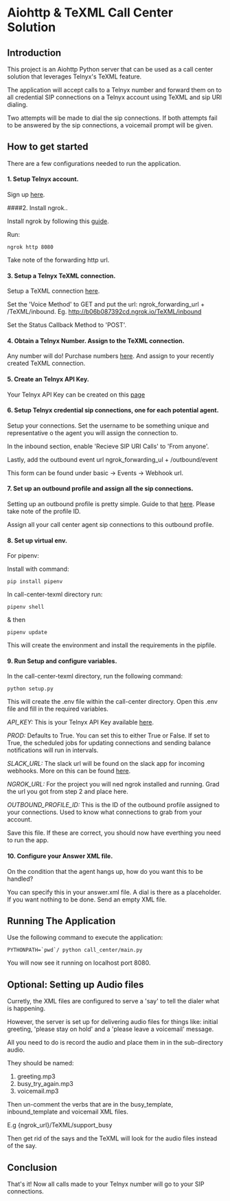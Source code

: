 # Aiohttp & TeXML Call Center Solution

## Introduction

This project is an Aiohttp Python server that can be used as a call center solution that leverages Telnyx's TeXML feature.

The application will accept calls to a Telnyx number and forward them on to all credential SIP connections on a Telnyx account using TeXML and sip URI dialing.

Two attempts will be made to dial the sip connections. If both attempts fail to be answered by the sip connections, a voicemail prompt will be given.

## How to get started

There are a few configurations needed to run the application.

#### 1. Setup Telnyx account.

Sign up [here](https://telnyx.com/sign-up).

####2. Install ngrok..

Install ngrok by following this [guide](https://ngrok.com/download). 

Run: 
 
 ``ngrok http 8080`` 
 
 Take note of the forwarding http url.

#### 3. Setup a Telnyx TeXML connection.

Setup a TeXML connection [here](https://portal.telnyx.com/#/app/call-control/texml). 

Set the 'Voice Method' to GET and put the url: ngrok_forwarding_url + /TeXML/inbound. Eg. http://b06b087392cd.ngrok.io/TeXML/inbound

Set the Status Callback Method to 'POST'.

#### 4. Obtain a Telnyx Number. Assign to the TeXML connection.

Any number will do! Purchase numbers [here](https://portal.telnyx.com/#/app/numbers/buy-numbers).
And assign to your recently created TeXML connection.

#### 5. Create an Telnyx API Key.

Your Telnyx API Key can be created on this [page](https://portal.telnyx.com/#/app/api-keys)

#### 6. Setup Telnyx credential sip connections, one for each potential agent.

Setup your connections. Set the username to be something unique and representative o the agent you will assign the connection to. 

In the inbound section, enable 'Recieve SIP URI Calls' to 'From anyone'. 

Lastly, add the outbound event url ngrok_forwarding_ul + /outbound/event 

This form can be found under basic -> Events -> Webhook url.

#### 7. Set up an outbound profile and assign all the sip connections.

Setting up an outbound profile is pretty simple. Guide to that [here](https://support.telnyx.com/en/articles/4320411-outbound-voice-profiles). 
Please take note of the profile ID.

Assign all your call center agent sip connections to this outbound profile.


#### 8. Set up virtual env.

For pipenv:

Install with command:

`pip install pipenv`

In call-center-texml directory run:

`pipenv shell`

& then

`pipenv update`

This will create the environment and install the requirements in the pipfile.

#### 9. Run Setup and configure variables.

In the call-center-texml directory, run the following command: 

``python setup.py``

This will create the .env file within the call-center directory.
Open this .env file and fill in the required variables.

*API_KEY:* This is your Telnyx API Key available [here](https://portal.telnyx.com/#/app/api-keys). 

*PROD:* Defaults to True. You can set this to either True or False. If set to True, the scheduled jobs for updating connections and sending balance notifications will run in intervals.  

*SLACK_URL:* The slack url will be found on the slack app for incoming webhooks. More on this can be found [here](https://api.slack.com/messaging/webhooks). 

*NGROK_URL:* For the project you will ned ngrok installed and running. Grad the url you got from step 2 and place here.

*OUTBOUND_PROFILE_ID:* This is the ID of the outbound profile assigned to your connections. Used to know what connections to grab from your account.

Save this file. If these are correct, you should now have everthing you need to run the app.

#### 10. Configure your Answer XML file.

On the condition that the agent hangs up, how do you want this to be handled?

You can specify this in your answer.xml file. A dial is there as a placeholder. If you want nothing to be done. Send an empty XML file.


## Running The Application

Use the following command to execute the application:

``PYTHONPATH=`pwd`/ python call_center/main.py``

You will now see it running on localhost port 8080.


## Optional: Setting up Audio files

Curretly, the XML files are configured to serve a 'say' to tell the dialer what is happening. 

However, the server is set up for delivering audio files for things like: initial greeting, 'please stay on hold' and a 'please leave a voicemail' message.

All you need to do is record the audio and place them in in the sub-directory audio.

They should be named:

1. greeting.mp3
2. busy_try_again.mp3
3. voicemail.mp3 

Then un-comment the <play> verbs that are in the busy_template, inbound_template and voicemail XML files.

E.g <Play>{ngrok_url}/TeXML/support_busy</Play>

Then get rid of the says and the TeXML will look for the audio files instead of the say.

## Conclusion

That's it! Now all calls made to your Telnyx number will go to your SIP connections.


